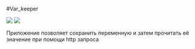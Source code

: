 #Var_keeper

![](https://github.com/Nika7664/var_keeper/actions/workflows/staging.yml) ![](https://img.shields.io/docker/image-size/nikadolgireva/var_keeper?label=build%20for%20commit&sort=date)

Приложение позволяет сохранить переменную и затем прочитать её значение при помощи http запроса
